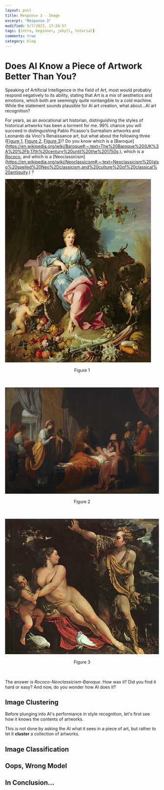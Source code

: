 ```yaml
---
layout: post
title: Response 3 - Image
excerpt: "Response 3"
modified: 5/7/2023, 17:24:57
tags: [intro, beginner, jekyll, tutorial]
comments: true
category: blog
---
```


# Does AI Know a Piece of Artwork Better Than You?

Speaking of Artificial Intelligence in the field of Art, most would probably respond negatively to its ability, stating that Art is a mix of aesthetics and emotions, which both are seemingly quite nontangible to a cold machine. While the statement sounds plausible for AI art creation, what about...AI art recognition?

For years, as an avocational art historian, distinguishing the styles of historical artworks has been a torment for me. 99% chance you will succeed in distinguishing Pablo Picasso's Surrealism artworks and Leonardo da Vinci's Renaissance art, but what about the following three ([Figure 1](https://www.wikiart.org/en/jean-baptiste-oudry/abundance-1719), [Figure 2](https://www.wikiart.org/en/benjamin-west/erasistratus-the-physician-discovers-the-love-of-antiochus-for-stratonice), [Figure 3](https://www.wikiart.org/en/annibale-carracci/venus-adonis-and-cupid-1590))? Do you know which is a [Baroque](https://en.wikipedia.org/wiki/Baroque#:~:text=The%20Baroque%20(UK%3A%20%2Fb,17th%20century%20until%20the%201750s.), which is a [Rococo](https://en.wikipedia.org/wiki/Rococo), and which is a [Neoclassicism](https://en.wikipedia.org/wiki/Neoclassicism#:~:text=Neoclassicism%20(also%20spelled%20Neo%2Dclassicism,and%20culture%20of%20classical%20antiquity.) ?

![Example 1](/images/hw3_rococo_example.jpg "Example 1-Baroque? Rococo? Neoclassicism?")
<div align="center"> Figure 1 </div>
<br/><br/>

![Example 2](/images/hw3_neo_example.jpg "Example 2-Baroque? Rococo? Neoclassicism?")
<div align="center"> Figure 2 </div>
<br/><br/>

![Example 3](/images/hw3_baroque_example.jpg "Example 3-Baroque? Rococo? Neoclassicism?")
<div align="center"> Figure 3 </div>
<br/><br/>

The answer is *Rococo-Neoclassicism-Baroque*. How was it? Did you find it hard or easy? And now, do you wonder how AI does it?

## Image Clustering 

Before plunging into AI's performance in style recognition, let's first see how it knows the contents of artworks.

This is not done by asking the AI what it sees in a piece of art, but rather to let it **cluster** a collection of artworks. 

## Image Classification


## Oops, Wrong Model


## In Conclusion...